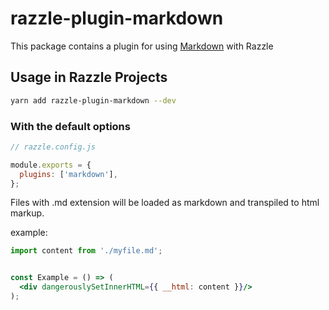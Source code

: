 # razzle-plugin-markdown

This package contains a plugin for using [Markdown](https://en.wikipedia.org/wiki/Markdown) with Razzle

## Usage in Razzle Projects

```bash
yarn add razzle-plugin-markdown --dev
```

### With the default options

```js
// razzle.config.js

module.exports = {
  plugins: ['markdown'],
};
```

Files with .md extension will be loaded as markdown and transpiled to html markup.

example:

```jsx
import content from './myfile.md';


const Example = () => (
  <div dangerouslySetInnerHTML={{ __html: content }}/>
);

```

